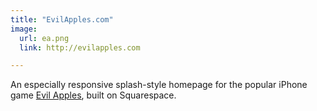 ```yaml
---
title: "EvilApples.com"
image:
  url: ea.png
  link: http://evilapples.com

---
```


An especially responsive splash-style homepage for the popular iPhone game [Evil Apples][1], built on Squarespace.


[1]: https://itunes.apple.com/us/app/evil-apples-filthy-adult-card/id645705454?mt=8